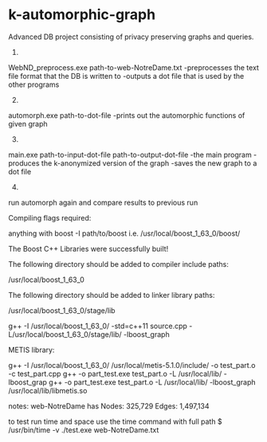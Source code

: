 # k-automorphic-graph
Advanced DB project consisting of privacy preserving graphs and queries.

1.
WebND_preprocess.exe path-to-web-NotreDame.txt
-preprocesses the text file format that the DB is written to
-outputs a dot file that is used by the other programs

2.
automorph.exe path-to-dot-file
-prints out the automorphic functions of given graph

3.
main.exe path-to-input-dot-file path-to-output-dot-file
-the main program
-produces the k-anonymized version of the graph
-saves the new graph to a dot file

4.
run automorph again and compare results to previous run


Compiling flags required:

anything with boost -I path/to/boost i.e. /usr/local/boost_1_63_0/boost/

The Boost C++ Libraries were successfully built!

The following directory should be added to compiler include paths:

/usr/local/boost_1_63_0

The following directory should be added to linker library paths:

/usr/local/boost_1_63_0/stage/lib

g++ -I /usr/local/boost_1_63_0/ -std=c++11 source.cpp -L/usr/local/boost_1_63_0/stage/lib/ -lboost_graph

METIS library:

g++ -I /usr/local/boost_1_63_0/ /usr/local/metis-5.1.0/include/ -o test_part.o -c test_part.cpp
g++ -o part_test.exe test_part.o -L /usr/local/lib/ -lboost_grap
g++ -o part_test.exe test_part.o -L /usr/local/lib/ -lboost_graph \/usr/local/lib/libmetis.so


notes:
web-NotreDame has Nodes: 325,729 Edges: 1,497,134

to test run time and space use the time command with full path
$ /usr/bin/time -v ./test.exe web-NotreDame.txt
